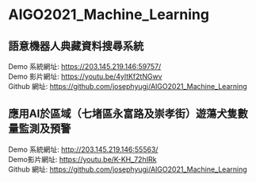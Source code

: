 # AIGO2021_Machine_Learning

## 語意機器人典藏資料搜尋系統
Demo 系統網址: https://203.145.219.146:59757/ <br>
Demo 影片網址: https://youtu.be/4yltKf2tNGwv <br>
Github 網址: https://github.com/josephyugj/AIGO2021_Machine_Learning <br>

## 應用AI於區域（七堵區永富路及崇孝街）遊蕩犬隻數量監測及預警

Demo 系統網址: http://203.145.219.146:55563/ <br>
Demo影片網址: https://youtu.be/K-KH_72hIRk <br>
Github 網址: https://github.com/josephyugj/AIGO2021_Machine_Learning <br>
